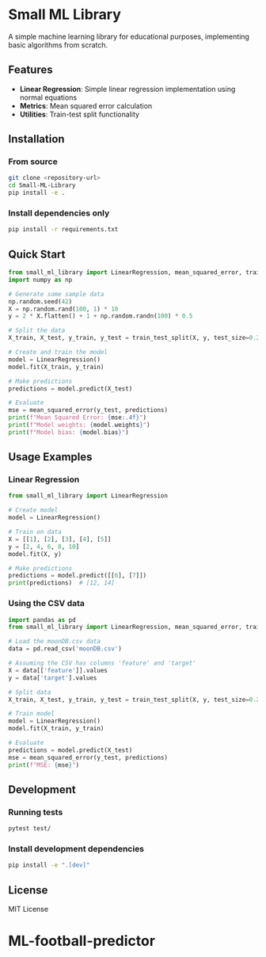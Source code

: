 # Small ML Library

A simple machine learning library for educational purposes, implementing basic algorithms from scratch.

## Features

- **Linear Regression**: Simple linear regression implementation using normal equations
- **Metrics**: Mean squared error calculation
- **Utilities**: Train-test split functionality

## Installation

### From source
```bash
git clone <repository-url>
cd Small-ML-Library
pip install -e .
```

### Install dependencies only
```bash
pip install -r requirements.txt
```

## Quick Start

```python
from small_ml_library import LinearRegression, mean_squared_error, train_test_split
import numpy as np

# Generate some sample data
np.random.seed(42)
X = np.random.rand(100, 1) * 10
y = 2 * X.flatten() + 1 + np.random.randn(100) * 0.5

# Split the data
X_train, X_test, y_train, y_test = train_test_split(X, y, test_size=0.2, random_state=42)

# Create and train the model
model = LinearRegression()
model.fit(X_train, y_train)

# Make predictions
predictions = model.predict(X_test)

# Evaluate
mse = mean_squared_error(y_test, predictions)
print(f"Mean Squared Error: {mse:.4f}")
print(f"Model weights: {model.weights}")
print(f"Model bias: {model.bias}")
```

## Usage Examples

### Linear Regression

```python
from small_ml_library import LinearRegression

# Create model
model = LinearRegression()

# Train on data
X = [[1], [2], [3], [4], [5]]
y = [2, 4, 6, 8, 10]
model.fit(X, y)

# Make predictions
predictions = model.predict([[6], [7]])
print(predictions)  # [12, 14]
```

### Using the CSV data

```python
import pandas as pd
from small_ml_library import LinearRegression, mean_squared_error, train_test_split

# Load the moonDB.csv data
data = pd.read_csv('moonDB.csv')

# Assuming the CSV has columns 'feature' and 'target'
X = data[['feature']].values
y = data['target'].values

# Split data
X_train, X_test, y_train, y_test = train_test_split(X, y, test_size=0.2)

# Train model
model = LinearRegression()
model.fit(X_train, y_train)

# Evaluate
predictions = model.predict(X_test)
mse = mean_squared_error(y_test, predictions)
print(f"MSE: {mse}")
```

## Development

### Running tests
```bash
pytest test/
```

### Install development dependencies
```bash
pip install -e ".[dev]"
```

## License

MIT License
# ML-football-predictor
